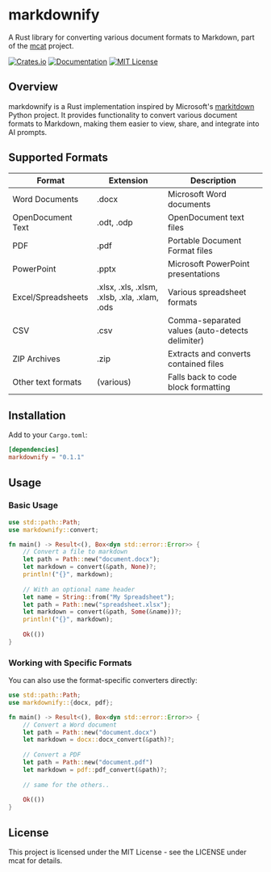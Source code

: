 # markdownify

A Rust library for converting various document formats to Markdown, part of the [mcat](https://github.com/Skardyy/mcat) project.

[![Crates.io](https://img.shields.io/crates/v/markdownify.svg)](https://crates.io/crates/markdownify)
[![Documentation](https://docs.rs/markdownify/badge.svg)](https://docs.rs/markdownify)
[![MIT License](https://img.shields.io/badge/license-MIT-blue.svg)](LICENSE)

## Overview

markdownify is a Rust implementation inspired by Microsoft's [markitdown](https://github.com/microsoft/markitdown) Python project. It provides functionality to convert various document formats to Markdown, making them easier to view, share, and integrate into AI prompts.

## Supported Formats

| Format | Extension | Description |
|--------|-----------|-------------|
| Word Documents | .docx | Microsoft Word documents |
| OpenDocument Text | .odt, .odp | OpenDocument text files |
| PDF | .pdf | Portable Document Format files |
| PowerPoint | .pptx | Microsoft PowerPoint presentations |
| Excel/Spreadsheets | .xlsx, .xls, .xlsm, .xlsb, .xla, .xlam, .ods | Various spreadsheet formats |
| CSV | .csv | Comma-separated values (auto-detects delimiter) |
| ZIP Archives | .zip | Extracts and converts contained files |
| Other text formats | (various) | Falls back to code block formatting |

## Installation

Add to your `Cargo.toml`:

```toml
[dependencies]
markdownify = "0.1.1"
```

## Usage

### Basic Usage

```rust
use std::path::Path;
use markdownify::convert;

fn main() -> Result<(), Box<dyn std::error::Error>> {
    // Convert a file to markdown
    let path = Path::new("document.docx");
    let markdown = convert(&path, None)?;
    println!("{}", markdown);
    
    // With an optional name header
    let name = String::from("My Spreadsheet");
    let path = Path::new("spreadsheet.xlsx");
    let markdown = convert(&path, Some(&name))?;
    println!("{}", markdown);
    
    Ok(())
}
```

### Working with Specific Formats

You can also use the format-specific converters directly:

```rust
use std::path::Path;
use markdownify::{docx, pdf};

fn main() -> Result<(), Box<dyn std::error::Error>> {
    // Convert a Word document
    let path = Path::new("document.docx")
    let markdown = docx::docx_convert(&path)?;
    
    // Convert a PDF
    let path = Path::new("document.pdf")
    let markdown = pdf::pdf_convert(&path)?;
    
    // same for the others..
    
    Ok(())
}
```

## License

This project is licensed under the MIT License - see the LICENSE under mcat for details.

